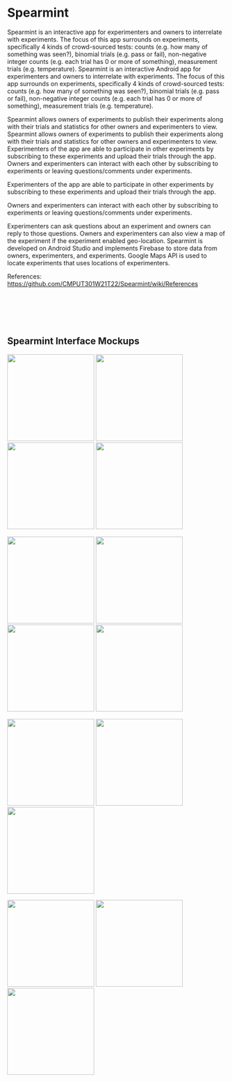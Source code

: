 # Spearmint

Spearmint is an interactive app for experimenters and owners to interrelate with experiments. The focus of this app surrounds on experiments, specifically 4 kinds of crowd-sourced tests: counts (e.g. how many of something was seen?), binomial trials (e.g. pass or fail), non-negative integer counts (e.g. each trial has 0 or more of something), measurement trials (e.g. temperature). 
 Spearmint is an interactive Android app for experimenters and owners to interrelate with experiments. The focus of this app surrounds on experiments, specifically 4 kinds of crowd-sourced tests: counts (e.g. how many of something was seen?), binomial trials (e.g. pass or fail), non-negative integer counts (e.g. each trial has 0 or more of something), measurement trials (e.g. temperature). 

 Spearmint allows owners of experiments to publish their experiments along with their trials and statistics for other owners and experimenters to view. 
 Spearmint allows owners of experiments to publish their experiments along with their trials and statistics for other owners and experimenters to view. Experimenters of the app are able to participate in other experiments by subscribing to these experiments and upload their trials through the app. Owners and experimenters can interact with each other by subscribing to experiments or leaving questions/comments under experiments.

 Experimenters of the app are able to participate in other experiments by subscribing to these experiments and upload their trials through the app.

 Owners and experimenters can interact with each other by subscribing to experiments or leaving questions/comments under experiments. 

 Experimenters can ask questions about an experiment and owners can reply to those questions. Owners and experimenters can also view a map of the experiment if the experiment enabled geo-location. 
 Spearmint is developed on Android Studio and implements Firebase to store data from owners, experimenters, and experiments. Google Maps API is used to locate experiments that uses locations of experimenters. 

References: https://github.com/CMPUT301W21T22/Spearmint/wiki/References

</br>
</br>
</br>
</br>

## Spearmint Interface Mockups </br>

<p float="left">
  <img src="https://user-images.githubusercontent.com/78892182/110072748-7f774f00-7d3b-11eb-8b0d-2a7299ba0cb6.png" width="200" />
  <img src="https://user-images.githubusercontent.com/78892182/111769687-1e896400-886f-11eb-978f-b9a4f62c45c2.png" width="200" />
  <img src="https://user-images.githubusercontent.com/78892182/111845917-66d66f80-88cb-11eb-924d-577122234514.png" width="200" />
  <img src="https://user-images.githubusercontent.com/78892182/111845991-94231d80-88cb-11eb-9911-87edf43f2815.png" width="200" />
 
 </p>

<p float="left">
  <img src="https://user-images.githubusercontent.com/78892182/111845472-84570980-88ca-11eb-8b29-68684352ccf2.png" width="200" />
  <img src="https://user-images.githubusercontent.com/78892182/111845499-96d14300-88ca-11eb-8511-fdf63bfd0d2a.png" width="200" />
  <img src="https://user-images.githubusercontent.com/78892182/111845598-cbdd9580-88ca-11eb-97ee-d6b0c0e4ca43.png" width="200" />
  <img src="https://user-images.githubusercontent.com/78892182/111845656-eadc2780-88ca-11eb-84ee-1e102990f7a0.png" width="200" />

</p>

<p float="left">
  <img src="https://user-images.githubusercontent.com/78892182/110071839-01ff0f00-7d3a-11eb-9db6-e48c4fd86e96.png" width="200" />
  <img src="https://user-images.githubusercontent.com/78892182/110071907-222ece00-7d3a-11eb-9ae0-e1137fec25b8.png" width="200" />
  <img src="https://user-images.githubusercontent.com/78892182/110071969-3ecb0600-7d3a-11eb-8cf9-275835b703ea.png" width="200" />


</p>

<p float="left">
  <img src="https://user-images.githubusercontent.com/78892182/110072539-2e675b00-7d3b-11eb-9a49-099f9cd906d1.png" width="200" />
  <img src="https://user-images.githubusercontent.com/78892182/110072545-2efff180-7d3b-11eb-834f-41e13ceb4767.png" width="200" />
  <img src="https://user-images.githubusercontent.com/78892182/110072551-30c9b500-7d3b-11eb-9a11-bd5b571801ea.png" width="200" />



</p>
